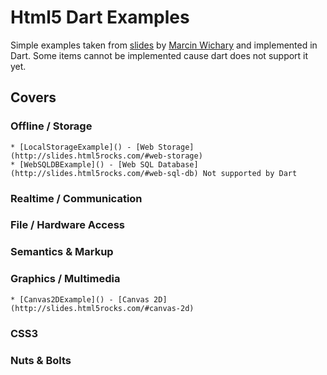 Html5 Dart Examples
===================

Simple examples taken from [slides](http://slides.html5rocks.com/) by [Marcin Wichary](http://slides.html5rocks.com/disclaimer.html) and implemented in Dart. 
Some items cannot be implemented cause dart does not support it yet. 

Covers
------

### Offline / Storage
    * [LocalStorageExample]() - [Web Storage](http://slides.html5rocks.com/#web-storage)  
    * [WebSQLDBExample]() - [Web SQL Database](http://slides.html5rocks.com/#web-sql-db) Not supported by Dart

### Realtime / Communication

### File / Hardware Access

### Semantics & Markup

### Graphics / Multimedia
    * [Canvas2DExample]() - [Canvas 2D](http://slides.html5rocks.com/#canvas-2d)

### CSS3

### Nuts & Bolts

